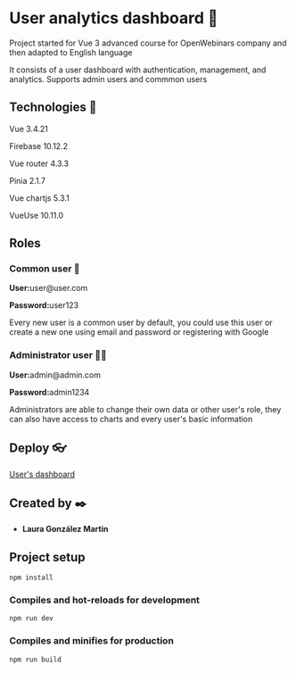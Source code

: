 # User analytics dashboard 🌟
<p>Project started for Vue 3 advanced course for OpenWebinars company and then adapted to English language</p>
<p>It consists of a user dashboard with authentication, management, and analytics. Supports admin users and commmon users</p>

## Technologies 🚀
<p>Vue 3.4.21</p>
<p>Firebase 10.12.2</p>
<p>Vue router 4.3.3</p>
<p>Pinia 2.1.7</p>
<p>Vue chartjs 5.3.1 </p>
<p>VueUse 10.11.0<p>

## Roles

### Common user 🧑
<p><strong>User:</strong>user@user.com</p>
<p><strong>Password:</strong>user123</p>
<p>Every new user is a common user by default, you could use this user or create a new one using email and password or registering with Google</p>

### Administrator user 🧑🏻
<p><strong>User:</strong>admin@admin.com</p>
<p><strong>Password:</strong>admin1234</p>
<p>Administrators are able to change their own data or other user's role, they can also have access to charts and every user's basic information</p>

## Deploy 👓
<a href='https://dashboard-usuarios.netlify.app/'>User's dashboard</a>

## Created by ✒️
* **Laura González Martin**

## Project setup
```
npm install
```

### Compiles and hot-reloads for development
```
npm run dev
```

### Compiles and minifies for production
```
npm run build
```
